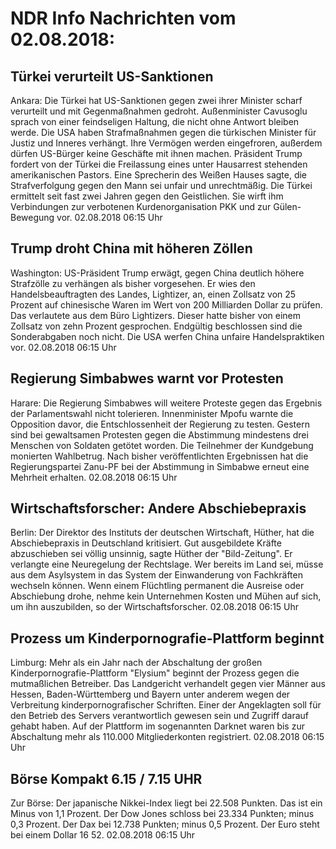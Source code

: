 # NDR Info Nachrichten vom 02.08.2018:


## Türkei verurteilt US-Sanktionen
Ankara: Die Türkei hat US-Sanktionen gegen zwei ihrer Minister scharf verurteilt und mit Gegenmaßnahmen gedroht. Außenminister Cavusoglu sprach von einer feindseligen Haltung, die nicht ohne Antwort bleiben werde. Die USA haben Strafmaßnahmen gegen die türkischen Minister für Justiz und Inneres verhängt. Ihre Vermögen werden eingefroren, außerdem dürfen US-Bürger keine Geschäfte mit ihnen machen. Präsident Trump fordert von der Türkei die Freilassung eines unter Hausarrest stehenden amerikanischen Pastors. Eine Sprecherin des Weißen Hauses sagte, die Strafverfolgung gegen den Mann sei unfair und unrechtmäßig. Die Türkei ermittelt seit fast zwei Jahren gegen den Geistlichen. Sie wirft ihm Verbindungen zur verbotenen Kurdenorganisation PKK und zur Gülen-Bewegung vor. 02.08.2018 06:15 Uhr 

## Trump droht China mit höheren Zöllen
Washington:	US-Präsident Trump erwägt, gegen China deutlich höhere Strafzölle zu verhängen als bisher vorgesehen. Er wies den Handelsbeauftragten des Landes, Lightizer, an, einen Zollsatz von 25 Prozent auf chinesische Waren im Wert von 200 Milliarden Dollar zu prüfen. Das verlautete aus dem Büro Lightizers. Dieser hatte bisher von einem Zollsatz von zehn Prozent gesprochen. Endgültig beschlossen sind die Sonderabgaben noch nicht. Die USA werfen China unfaire Handelspraktiken vor. 02.08.2018 06:15 Uhr 

## Regierung Simbabwes warnt vor Protesten
Harare:	Die Regierung Simbabwes will weitere Proteste gegen das Ergebnis der Parlamentswahl nicht tolerieren. Innenminister Mpofu warnte die Opposition davor, die Entschlossenheit der Regierung zu testen. Gestern sind bei gewaltsamen Protesten gegen die Abstimmung mindestens drei Menschen von Soldaten getötet worden. Die Teilnehmer der Kundgebung monierten Wahlbetrug. Nach bisher veröffentlichten Ergebnissen hat die Regierungspartei Zanu-PF bei der Abstimmung in Simbabwe erneut eine Mehrheit erhalten. 02.08.2018 06:15 Uhr 

## Wirtschaftsforscher: Andere Abschiebepraxis
Berlin: Der Direktor des Instituts der deutschen Wirtschaft, Hüther, hat die Abschiebepraxis in Deutschland kritisiert. Gut ausgebildete Kräfte abzuschieben sei völlig unsinnig, sagte Hüther der "Bild-Zeitung". Er verlangte eine Neuregelung der Rechtslage. Wer bereits im Land sei, müsse aus dem Asylsystem in das System der Einwanderung von Fachkräften wechseln können. Wenn einem Flüchtling permanent die Ausreise oder Abschiebung drohe, nehme kein Unternehmen Kosten und Mühen auf sich, um ihn auszubilden, so der Wirtschaftsforscher. 02.08.2018 06:15 Uhr 

## Prozess um Kinderpornografie-Plattform beginnt
Limburg:   Mehr als ein Jahr nach der Abschaltung der großen Kinderpornografie-Plattform "Elysium" beginnt der Prozess gegen die mutmaßlichen Betreiber. Das Landgericht verhandelt gegen vier Männer aus Hessen, Baden-Württemberg und Bayern unter anderem wegen der Verbreitung kinderpornografischer Schriften. Einer der Angeklagten soll für den Betrieb des Servers verantwortlich gewesen sein und Zugriff darauf gehabt haben. Auf der Plattform im sogenannten Darknet waren bis zur Abschaltung mehr als 110.000 Mitgliederkonten registriert. 02.08.2018 06:15 Uhr 

## Börse Kompakt 6.15 / 7.15 UHR
Zur Börse: Der japanische Nikkei-Index liegt bei 22.508 Punkten. Das ist ein Minus von 1,1 Prozent. Der Dow Jones schloss bei 23.334 Punkten; minus 0,3 Prozent. Der Dax bei  12.738  Punkten; minus 0,5 Prozent. Der Euro steht bei einem Dollar 16 52. 02.08.2018 06:15 Uhr 
